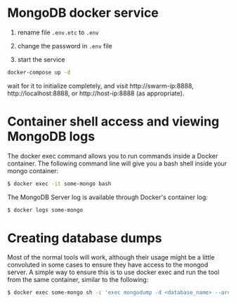 # MongoDB docker service
1. rename file `.env.etc` to `.env`

2. change the password in `.env` file

3. start the service

```sh
docker-compose up -d
```

wait for it to initialize completely, and visit http://swarm-ip:8888, http://localhost:8888, or http://host-ip:8888 (as appropriate).


# Container shell access and viewing MongoDB logs

The docker exec command allows you to run commands inside a Docker container. The following command line will give you a bash shell inside your mongo container:

```sh
$ docker exec -it some-mongo bash
```
The MongoDB Server log is available through Docker's container log:

```sh
$ docker logs some-mongo
```

# Creating database dumps

Most of the normal tools will work, although their usage might be a little convoluted in some cases to ensure they have access to the mongod server. A simple way to ensure this is to use docker exec and run the tool from the same container, similar to the following:

```sh
$ docker exec some-mongo sh -c 'exec mongodump -d <database_name> --archive' > /some/path/on/your/host/all-collections.archive
```